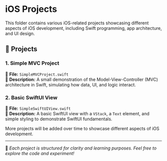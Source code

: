 # iOS Projects  

This folder contains various iOS-related projects showcasing different aspects of iOS development, including Swift programming, app architecture, and UI design.  

## 📌 Projects  

### **1. Simple MVC Project**  
📂 **File:** `SimpleMVCProject.swift`  
📝 **Description:** A small demonstration of the Model-View-Controller (MVC) architecture in Swift, simulating how data, UI, and logic interact.  

### **2. Basic SwiftUI View**  
📂 **File:** `SimpleSwiftUIView.swift`  
📝 **Description:** A basic SwiftUI view with a `VStack`, a `Text` element, and simple styling to demonstrate SwiftUI fundamentals.  

More projects will be added over time to showcase different aspects of iOS development.  

---

🔹 *Each project is structured for clarity and learning purposes. Feel free to explore the code and experiment!*
